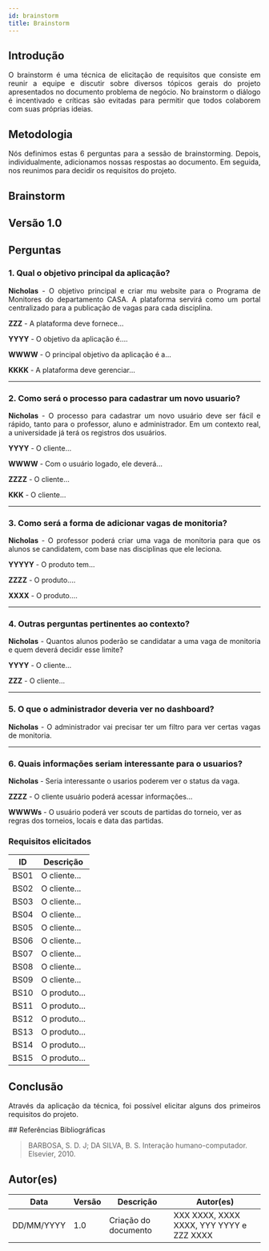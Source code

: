 ```yaml
---
id: brainstorm
title: Brainstorm
---
```

 
## Introdução
<p align = "justify">
O brainstorm é uma técnica de elicitação de requisitos que consiste em reunir a equipe e discutir sobre diversos tópicos gerais do projeto apresentados no documento problema de negócio. No brainstorm o diálogo é incentivado e críticas são evitadas para permitir que todos colaborem com suas próprias ideias.
</p>
 
## Metodologia
<p align = "justify">
Nós definimos estas 6 perguntas para a sessão de brainstorming. Depois, individualmente, adicionamos nossas respostas ao documento. Em seguida, nos reunimos para decidir os requisitos do projeto.
</p>
 
## Brainstorm
 
## Versão 1.0
 
## Perguntas
 
### 1. Qual o objetivo principal da aplicação?
 
<p align = "justify">
<b>Nicholas</b> - O objetivo principal e criar mu website para o Programa de Monitores do departamento CASA. A plataforma servirá como um portal centralizado para a publicação de vagas para cada disciplina.
</p>
 
<b>ZZZ</b> - A plataforma deve fornece...
 
<b>YYYY</b> - O objetivo da aplicação é....
 
<b>WWWW</b> - O principal objetivo da aplicação é a...
 
<b>KKKK</b> - A plataforma deve gerenciar...
</p>
 
---
 
### 2. Como será o processo para cadastrar um novo usuario?
 
<p align = "justify">
<b>Nicholas</b> - O processo para cadastrar um novo usuário deve ser fácil e rápido, tanto para o professor, aluno e administrador. Em um contexto real, a universidade já terá os registros dos usuários.
 
<b>YYYY</b> - O cliente...
 
<b>WWWW</b> - Com o usuário logado, ele deverá...

<b>ZZZZ</b> - O cliente...
 
<b>KKK</b> - O cliente...
 
---
 
### 3. Como será a forma de adicionar vagas de monitoria?
 
<p align = "justify">
<b>Nicholas</b> - O professor poderá criar uma vaga de monitoria para que os alunos se candidatem, com base nas disciplinas que ele leciona.
</p>
 
<p align = "justify">
<b>YYYYY</b> - O produto tem...
</p>
 
<b>ZZZZ</b> - O produto....
 
<b>XXXX</b> - O produto....

 
---
 
### 4. Outras perguntas pertinentes ao contexto?

<p align = "justify">
<b>Nicholas</b> - Quantos alunos poderão se candidatar a uma vaga de monitoria e quem deverá decidir esse limite?
 
<b>YYYY</b> - O cliente...
 
<b>ZZZ</b> - O cliente...
 
---
 
### 5. O que o administrador deveria ver no dashboard?
<p align = "justify">
<b>Nicholas</b> - O administrador vai precisar ter um filtro para ver certas vagas de monitoria.
</p>

---

### 6. Quais informações seriam interessante para o usuarios?
<p align = "justify">
   <b>Nicholas</b> - Seria interessante o usarios poderem ver o status da vaga.
   
   <b>ZZZZ</b> - O cliente usuário poderá acessar informações...

   <b>WWWWs</b> - O usuário poderá ver scouts de partidas do torneio, ver as regras dos torneios, locais e data das partidas.
   
</p>
 
### Requisitos elicitados
 
|ID|Descrição|
|----|-------------|
|BS01| O cliente...|
|BS02| O cliente...|
|BS03| O cliente...|
|BS04| O cliente...|
|BS05| O cliente...|
|BS06| O cliente...|
|BS07| O cliente...|
|BS08| O cliente...|
|BS09| O cliente...|
|BS10| O produto...|
|BS11| O produto...|
|BS12| O produto...|
|BS13| O produto...|
|BS14| O produto...|
|BS15| O produto...|
 
## Conclusão
<p align = "justify">
Através da aplicação da técnica, foi possível elicitar alguns dos primeiros requisitos do projeto.
</p>
## Referências Bibliográficas
 
> BARBOSA, S. D. J; DA SILVA, B. S. Interação humano-computador. Elsevier, 2010.
 
 
## Autor(es)
| Data | Versão | Descrição | Autor(es) |
| -- | -- | -- | -- |
| DD/MM/YYYY | 1.0 | Criação do documento | XXX XXXX, XXXX XXXX, YYY YYYY e ZZZ XXXX |

